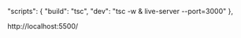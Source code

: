   "scripts": {
    "build": "tsc",
    "dev": "tsc -w & live-server --port=3000"
  },

http://localhost:5500/